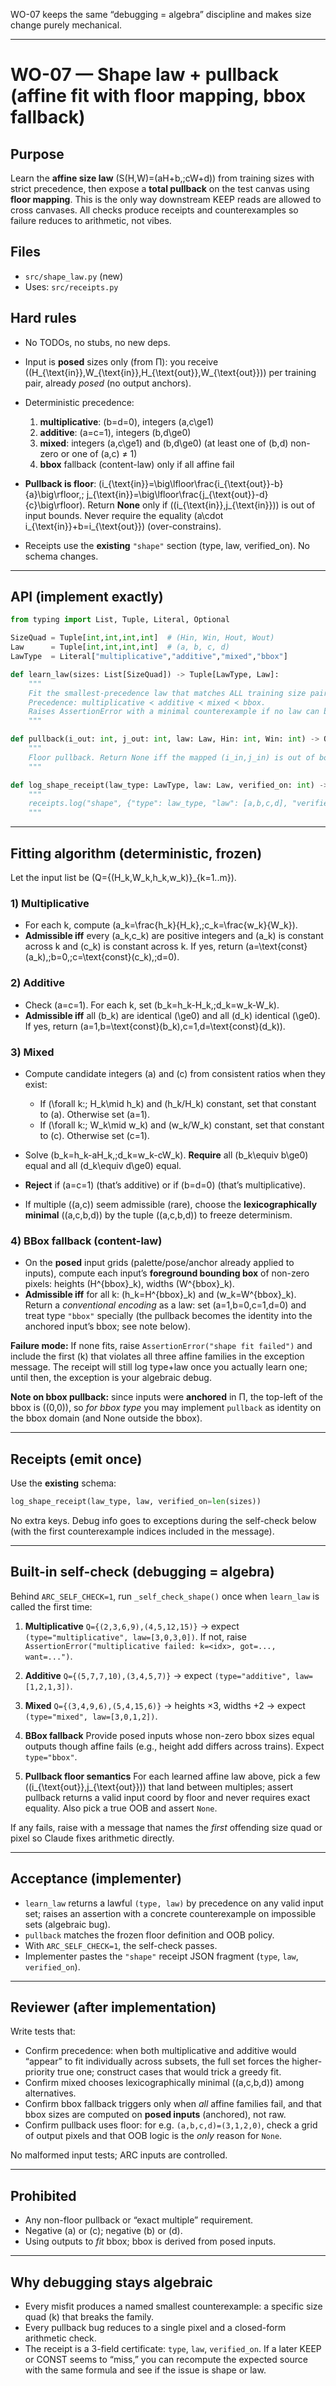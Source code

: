 WO-07 keeps the same “debugging = algebra” discipline and makes size change purely mechanical.

---

# WO-07 — Shape law + pullback (affine fit with floor mapping, bbox fallback)

## Purpose

Learn the **affine size law** (S(H,W)=(aH+b,;cW+d)) from training sizes with strict precedence, then expose a **total pullback** on the test canvas using **floor mapping**. This is the only way downstream KEEP reads are allowed to cross canvases. All checks produce receipts and counterexamples so failure reduces to arithmetic, not vibes.

## Files

* `src/shape_law.py` (new)
* Uses: `src/receipts.py`

## Hard rules

* No TODOs, no stubs, no new deps.
* Input is **posed** sizes only (from Π): you receive ((H_{\text{in}},W_{\text{in}},H_{\text{out}},W_{\text{out}})) per training pair, already *posed* (no output anchors).
* Deterministic precedence:

  1. **multiplicative**: (b=d=0), integers (a,c\ge1)
  2. **additive**: (a=c=1), integers (b,d\ge0)
  3. **mixed**: integers (a,c\ge1) and (b,d\ge0) (at least one of (b,d) non-zero or one of (a,c) ≠ 1)
  4. **bbox** fallback (content-law) only if all affine fail
* **Pullback is floor**: (i_{\text{in}}=\big\lfloor\frac{i_{\text{out}}-b}{a}\big\rfloor,; j_{\text{in}}=\big\lfloor\frac{j_{\text{out}}-d}{c}\big\rfloor).
  Return **None** only if ((i_{\text{in}},j_{\text{in}})) is out of input bounds.
  Never require the equality (a\cdot i_{\text{in}}+b=i_{\text{out}}) (over-constrains).
* Receipts use the **existing** `"shape"` section (type, law, verified_on). No schema changes.

---

## API (implement exactly)

```python
from typing import List, Tuple, Literal, Optional

SizeQuad = Tuple[int,int,int,int]  # (Hin, Win, Hout, Wout)
Law      = Tuple[int,int,int,int]  # (a, b, c, d)
LawType  = Literal["multiplicative","additive","mixed","bbox"]

def learn_law(sizes: List[SizeQuad]) -> Tuple[LawType, Law]:
    """
    Fit the smallest-precedence law that matches ALL training size pairs.
    Precedence: multiplicative ≺ additive ≺ mixed ≺ bbox.
    Raises AssertionError with a minimal counterexample if no law can be learned.
    """

def pullback(i_out: int, j_out: int, law: Law, Hin: int, Win: int) -> Optional[Tuple[int,int]]:
    """
    Floor pullback. Return None iff the mapped (i_in,j_in) is out of bounds [0..Hin-1]x[0..Win-1].
    """

def log_shape_receipt(law_type: LawType, law: Law, verified_on: int) -> None:
    """
    receipts.log("shape", {"type": law_type, "law": [a,b,c,d], "verified_on": verified_on})
    """
```

---

## Fitting algorithm (deterministic, frozen)

Let the input list be (Q={(H_k,W_k,h_k,w_k)}_{k=1..m}).

### 1) Multiplicative

* For each k, compute (a_k=\frac{h_k}{H_k},;c_k=\frac{w_k}{W_k}).
* **Admissible iff** every (a_k,c_k) are positive integers and (a_k) is constant across k and (c_k) is constant across k.
  If yes, return (a=\text{const}(a_k),;b=0,;c=\text{const}(c_k),;d=0).

### 2) Additive

* Check (a=c=1). For each k, set (b_k=h_k-H_k,;d_k=w_k-W_k).
* **Admissible iff** all (b_k) are identical (\ge0) and all (d_k) identical (\ge0).
  If yes, return (a=1,b=\text{const}(b_k),c=1,d=\text{const}(d_k)).

### 3) Mixed

* Compute candidate integers (a) and (c) from consistent ratios when they exist:

  * If (\forall k:; H_k\mid h_k) and (h_k/H_k) constant, set that constant to (a). Otherwise set (a=1).
  * If (\forall k:; W_k\mid w_k) and (w_k/W_k) constant, set that constant to (c). Otherwise set (c=1).
* Solve (b_k=h_k-aH_k,;d_k=w_k-cW_k). **Require** all (b_k\equiv b\ge0) equal and all (d_k\equiv d\ge0) equal.
* **Reject** if (a=c=1) (that’s additive) or if (b=d=0) (that’s multiplicative).
* If multiple ((a,c)) seem admissible (rare), choose the **lexicographically minimal** ((a,c,b,d)) by the tuple ((a,c,b,d)) to freeze determinism.

### 4) BBox fallback (content-law)

* On the **posed** input grids (palette/pose/anchor already applied to inputs), compute each input’s **foreground bounding box** of non-zero pixels: heights (H^{bbox}_k), widths (W^{bbox}_k).
* **Admissible iff** for all k: (h_k=H^{bbox}_k) and (w_k=W^{bbox}_k).
  Return a *conventional encoding* as a law: set (a=1,b=0,c=1,d=0) and treat type `"bbox"` specially (the pullback becomes the identity into the anchored input’s bbox; see note below).

**Failure mode:** If none fits, raise `AssertionError("shape fit failed")` and include the first (k) that violates all three affine families in the exception message. The receipt will still log type+law once you actually learn one; until then, the exception is your algebraic debug.

**Note on bbox pullback:** since inputs were **anchored** in Π, the top-left of the bbox is ((0,0)), so *for bbox type* you may implement `pullback` as identity on the bbox domain (and None outside the bbox).

---

## Receipts (emit once)

Use the **existing** schema:

```python
log_shape_receipt(law_type, law, verified_on=len(sizes))
```

No extra keys. Debug info goes to exceptions during the self-check below (with the first counterexample indices included in the message).

---

## Built-in self-check (debugging = algebra)

Behind `ARC_SELF_CHECK=1`, run `_self_check_shape()` once when `learn_law` is called the first time:

1. **Multiplicative**
   `Q={(2,3,6,9),(4,5,12,15)}` → expect `(type="multiplicative", law=[3,0,3,0])`.
   If not, raise `AssertionError("multiplicative failed: k=<idx>, got=..., want=...")`.

2. **Additive**
   `Q={(5,7,7,10),(3,4,5,7)}` → expect `(type="additive", law=[1,2,1,3])`.

3. **Mixed**
   `Q={(3,4,9,6),(5,4,15,6)}` → heights ×3, widths +2 → expect `(type="mixed", law=[3,0,1,2])`.

4. **BBox fallback**
   Provide posed inputs whose non-zero bbox sizes equal outputs though affine fails (e.g., height add differs across trains). Expect `type="bbox"`.

5. **Pullback floor semantics**
   For each learned affine law above, pick a few ((i_{\text{out}},j_{\text{out}})) that land between multiples; assert pullback returns a valid input coord by floor and never requires exact equality. Also pick a true OOB and assert `None`.

If any fails, raise with a message that names the *first* offending size quad or pixel so Claude fixes arithmetic directly.

---

## Acceptance (implementer)

* `learn_law` returns a lawful `(type, law)` by precedence on any valid input set; raises an assertion with a concrete counterexample on impossible sets (algebraic bug).
* `pullback` matches the frozen floor definition and OOB policy.
* With `ARC_SELF_CHECK=1`, the self-check passes.
* Implementer pastes the `"shape"` receipt JSON fragment (`type`, `law`, `verified_on`).

---

## Reviewer (after implementation)

Write tests that:

* Confirm precedence: when both multiplicative and additive would “appear” to fit individually across subsets, the full set forces the higher-priority true one; construct cases that would trick a greedy fit.
* Confirm mixed chooses lexicographically minimal ((a,c,b,d)) among alternatives.
* Confirm bbox fallback triggers only when *all* affine families fail, and that bbox sizes are computed on **posed inputs** (anchored), not raw.
* Confirm pullback uses floor: for e.g. `(a,b,c,d)=(3,1,2,0)`, check a grid of output pixels and that OOB logic is the *only* reason for `None`.

No malformed input tests; ARC inputs are controlled.

---

## Prohibited

* Any non-floor pullback or “exact multiple” requirement.
* Negative (a) or (c); negative (b) or (d).
* Using outputs to *fit* bbox; bbox is derived from posed inputs.

---

## Why debugging stays algebraic

* Every misfit produces a named smallest counterexample: a specific size quad (k) that breaks the family.
* Every pullback bug reduces to a single pixel and a closed-form arithmetic check.
* The receipt is a 3-field certificate: `type`, `law`, `verified_on`. If a later KEEP or CONST seems to “miss,” you can recompute the expected source with the same formula and see if the issue is shape or law.
